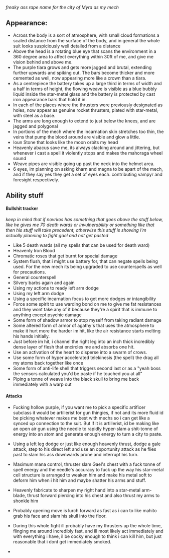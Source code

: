 *freaky ass rape name for the city of Myra as my mech*

## Appearance:
- Across the body is a sort of atmosphere, with small cloud formations a scaled distance from the surface of the body, and in general the whole suit looks suspiciously well detailed from a distance
- Above the head is a rotating blue eye that scans the environment in a 360 degree area to affect everything within 30ft of me, and give me vision behind and above me.
- The purple tiara grows and gets more jagged and brutal, extending further upwards and spiking out. The bars become thicker and more cemented as well, now appearing more like a crown than a tiara.
- As a centrepiece the battery takes up a large third in terms of width and a half in terms of height, the flowing weave is visible as a blue bubbly liquid inside the star-metal glass and the battery is protected by cast iron appearance bars that hold it in.
- In each of the places where the thrusters were previously designated as holes, now appear as genuine rocket thrusters, plated with star-metal, with steel as a base.
- The arms are long enough to extend to just below the knees, and are jagged and polygonal
- In portions of the mech where the incarnation skin stretches too thin, the veins that pump the blood around are visible and glow a little.
- Ioun Stone that looks like the moon orbits my head
- Heavenly abacus save me, its always clacking around and jittering, but whenever i cast a spell it violently stops and makes the mahoraga wheel sound 
- Weave pipes are visible going up past the neck into the helmet area.
- 6 eyes, im planning on asking kharn and magna to be apart of the mech, and if they say yes they get a set of eyes each. contributing vampyr and foresight respectively.

## Ability stuff
#### Bullshit tracker
*keep in mind that if novrkos has something that goes above the stuff below, like he gives me 70 death wards or invulnerability or something like that then his stuff will take precedent, otherwise this stuff is showing i'm actually planning to fight gael and not get pasted*
- Like 5 death wards (all my spells that can be used for death ward)
- Heavenly Iron Blood
- Chromatic roses that get burnt for special damage
- System flush, that i might use battery for, that can negate spells being used. For the new mech its being upgraded to use counterspells as well for precautions.
- General counterspell
- Silvery barbs again and again
- Using my actions to ready left arm dodge
- Using my left arm dodge
- Using a specific incarnation focus to get more dodges or intangibility
- Force some spirit to use warding bond on me to give me fat resistances and they wont take any of it because they're a spirit that is immune to anything except psychic damage
- Some form of shadow armor to stop myself from taking radiant damage
- Some altered form of armor of agathy's that uses the atmosphere to make it hurt more the harder im hit, like the air resistance starts melting his hands initially.
- Just before im hit, i channel the right leg into an inch thick incredibly dense layer of flesh that encircles me and absorbs one hit.
- Use an activation of the heart to disperse into a swarm of crows.
- Use some form of hyper accelerated telekinesis (the spell) the drag all my atoms back together like once
- Some form of anti-life shell that triggers second last or as a "yeah boss the sensors calculated you'd be paste if he touched you at all"
- Piping a tonne of weave into the black skull to bring me back immediately with a warp out  
#### Attacks
- Fucking hollow purple, if you want me to pick a specific artificer subclass it would be artillerist for gun thingies, if not and its more fluid id be picking whatever makes me best with mechs so i can get like a synced up connection to the suit. But if it is artillerist, id be making like an open air gun using the needle to rapidly hyper-slam a shit-tonne of energy into an atom and generate enough energy to turn a city to paste.

- Using a left leg dodge or just like enough heavenly thrust, dodge a gale attack, step to his direct left and use an opportunity attack as he flies past to slam his ass downwards prone and interrupt his turn.

- Maximum mana control, thruster slam Gael's chest with a fuck tonne of spell energy and the needle's accuracy to fuck up the way his star-metal cell structure is arranged to weaken him and make his metal soft to deform him when i hit him and maybe shatter his arms and stuff.

- Heavenly fabricate to sharpen my right hand into a star-metal arm-blade, thrust forward piercing into his chest and also thrust my arms to shonkle him

- Probably opening move is lurch forward as fast as i can to like mahito grab his face and slam his skull into the floor.

- During this whole fight ill probably have my thrusters up the whole time, flinging me around incredibly fast, and ill most likely act immediately and with everything i have, il be cocky enough to think i can kill him, but just reasonable that i dont get immediately smoked.

- 

